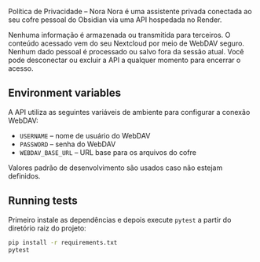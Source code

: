 Política de Privacidade – Nora
Nora é uma assistente privada conectada ao seu cofre pessoal do Obsidian via uma API hospedada no Render.

Nenhuma informação é armazenada ou transmitida para terceiros.
O conteúdo acessado vem do seu Nextcloud por meio de WebDAV seguro.
Nenhum dado pessoal é processado ou salvo fora da sessão atual.
Você pode desconectar ou excluir a API a qualquer momento para encerrar o acesso.

## Environment variables

A API utiliza as seguintes variáveis de ambiente para configurar a conexão WebDAV:

- `USERNAME` – nome de usuário do WebDAV
- `PASSWORD` – senha do WebDAV
- `WEBDAV_BASE_URL` – URL base para os arquivos do cofre

Valores padrão de desenvolvimento são usados caso não estejam definidos.

## Running tests

Primeiro instale as dependências e depois execute `pytest` a partir do diretório
raiz do projeto:

```bash
pip install -r requirements.txt
pytest
```
